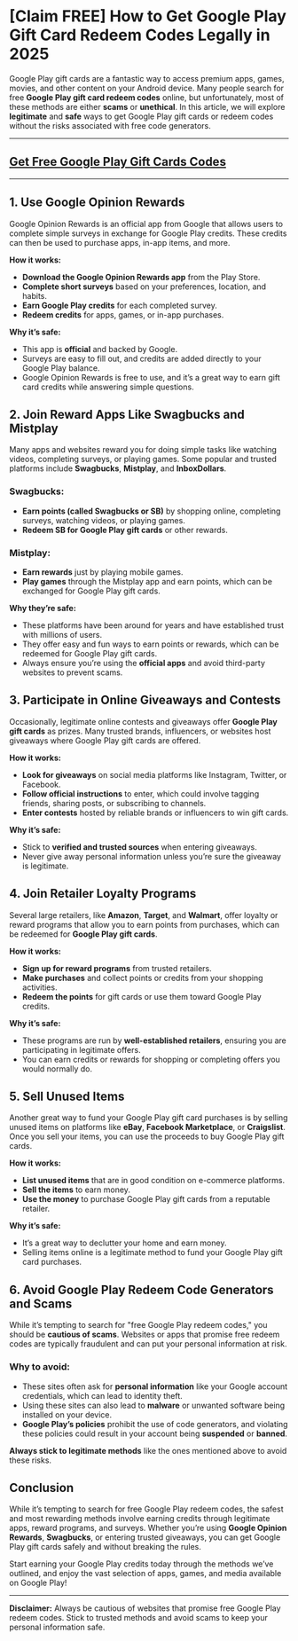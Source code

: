 # [Claim FREE] How to Get Google Play Gift Card Redeem Codes Legally in 2025

Google Play gift cards are a fantastic way to access premium apps, games, movies, and other content on your Android device. Many people search for free **Google Play gift card redeem codes** online, but unfortunately, most of these methods are either **scams** or **unethical**. In this article, we will explore **legitimate** and **safe** ways to get Google Play gift cards or redeem codes without the risks associated with free code generators.

---
## [Get Free Google Play Gift Cards Codes](https://9990.site/GP-gift-cards/)
---
## 1. Use Google Opinion Rewards

Google Opinion Rewards is an official app from Google that allows users to complete simple surveys in exchange for Google Play credits. These credits can then be used to purchase apps, in-app items, and more.

**How it works:**
- **Download the Google Opinion Rewards app** from the Play Store.
- **Complete short surveys** based on your preferences, location, and habits.
- **Earn Google Play credits** for each completed survey.
- **Redeem credits** for apps, games, or in-app purchases.

**Why it’s safe:**
- This app is **official** and backed by Google.
- Surveys are easy to fill out, and credits are added directly to your Google Play balance.
- Google Opinion Rewards is free to use, and it’s a great way to earn gift card credits while answering simple questions.

## 2. Join Reward Apps Like Swagbucks and Mistplay

Many apps and websites reward you for doing simple tasks like watching videos, completing surveys, or playing games. Some popular and trusted platforms include **Swagbucks**, **Mistplay**, and **InboxDollars**.

### Swagbucks:
- **Earn points (called Swagbucks or SB)** by shopping online, completing surveys, watching videos, or playing games.
- **Redeem SB for Google Play gift cards** or other rewards.
  
### Mistplay:
- **Earn rewards** just by playing mobile games.
- **Play games** through the Mistplay app and earn points, which can be exchanged for Google Play gift cards.

**Why they’re safe:**
- These platforms have been around for years and have established trust with millions of users.
- They offer easy and fun ways to earn points or rewards, which can be redeemed for Google Play gift cards.
- Always ensure you’re using the **official apps** and avoid third-party websites to prevent scams.

## 3. Participate in Online Giveaways and Contests

Occasionally, legitimate online contests and giveaways offer **Google Play gift cards** as prizes. Many trusted brands, influencers, or websites host giveaways where Google Play gift cards are offered.

**How it works:**
- **Look for giveaways** on social media platforms like Instagram, Twitter, or Facebook.
- **Follow official instructions** to enter, which could involve tagging friends, sharing posts, or subscribing to channels.
- **Enter contests** hosted by reliable brands or influencers to win gift cards.

**Why it’s safe:**
- Stick to **verified and trusted sources** when entering giveaways.
- Never give away personal information unless you’re sure the giveaway is legitimate.

## 4. Join Retailer Loyalty Programs

Several large retailers, like **Amazon**, **Target**, and **Walmart**, offer loyalty or reward programs that allow you to earn points from purchases, which can be redeemed for **Google Play gift cards**.

**How it works:**
- **Sign up for reward programs** from trusted retailers.
- **Make purchases** and collect points or credits from your shopping activities.
- **Redeem the points** for gift cards or use them toward Google Play credits.

**Why it’s safe:**
- These programs are run by **well-established retailers**, ensuring you are participating in legitimate offers.
- You can earn credits or rewards for shopping or completing offers you would normally do.

## 5. Sell Unused Items

Another great way to fund your Google Play gift card purchases is by selling unused items on platforms like **eBay**, **Facebook Marketplace**, or **Craigslist**. Once you sell your items, you can use the proceeds to buy Google Play gift cards.

**How it works:**
- **List unused items** that are in good condition on e-commerce platforms.
- **Sell the items** to earn money.
- **Use the money** to purchase Google Play gift cards from a reputable retailer.

**Why it’s safe:**
- It’s a great way to declutter your home and earn money.
- Selling items online is a legitimate method to fund your Google Play gift card purchases.

## 6. Avoid Google Play Redeem Code Generators and Scams

While it’s tempting to search for "free Google Play redeem codes," you should be **cautious of scams**. Websites or apps that promise free redeem codes are typically fraudulent and can put your personal information at risk.

### Why to avoid:
- These sites often ask for **personal information** like your Google account credentials, which can lead to identity theft.
- Using these sites can also lead to **malware** or unwanted software being installed on your device.
- **Google Play’s policies** prohibit the use of code generators, and violating these policies could result in your account being **suspended** or **banned**.

**Always stick to legitimate methods** like the ones mentioned above to avoid these risks.

## Conclusion

While it’s tempting to search for free Google Play redeem codes, the safest and most rewarding methods involve earning credits through legitimate apps, reward programs, and surveys. Whether you’re using **Google Opinion Rewards**, **Swagbucks**, or entering trusted giveaways, you can get Google Play gift cards safely and without breaking the rules.

Start earning your Google Play credits today through the methods we’ve outlined, and enjoy the vast selection of apps, games, and media available on Google Play!

---

**Disclaimer:** Always be cautious of websites that promise free Google Play redeem codes. Stick to trusted methods and avoid scams to keep your personal information safe.
